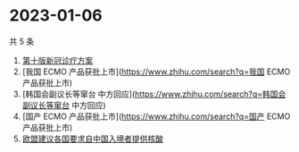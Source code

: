 # 2023-01-06

共 5 条

<!-- BEGIN ZHIHUSEARCH -->
<!-- 最后更新时间 Fri Jan 06 2023 20:12:10 GMT+0800 (China Standard Time) -->
1. [第十版新冠诊疗方案](https://www.zhihu.com/search?q=第十版新冠诊疗方案)
1. [我国 ECMO 产品获批上市](https://www.zhihu.com/search?q=我国 ECMO 产品获批上市)
1. [韩国会副议长等窜台 中方回应](https://www.zhihu.com/search?q=韩国会副议长等窜台 中方回应)
1. [国产 ECMO 产品获批上市](https://www.zhihu.com/search?q=国产 ECMO 产品获批上市)
1. [欧盟建议各国要求自中国入境者提供核酸](https://www.zhihu.com/search?q=欧盟建议各国要求自中国入境者提供核酸)
<!-- END ZHIHUSEARCH -->
